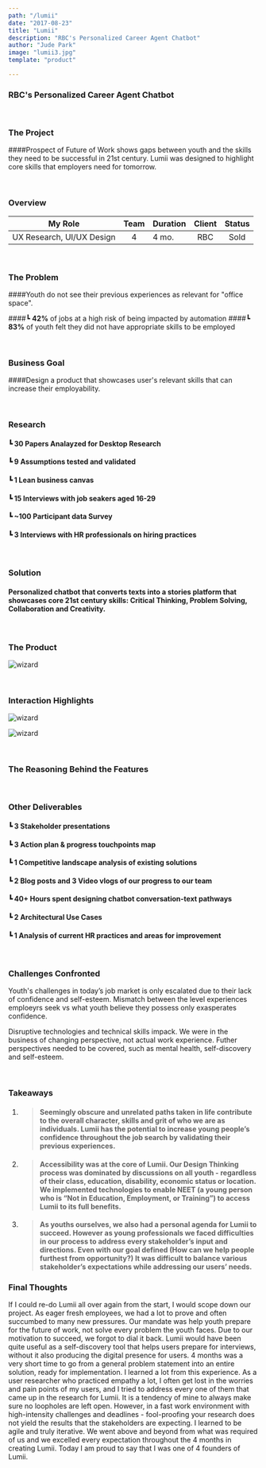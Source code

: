 ```yaml
---
path: "/lumii"
date: "2017-08-23"
title: "Lumii"
description: "RBC's Personalized Career Agent Chatbot"
author: "Jude Park"
image: "lumii3.jpg"
template: "product"

---
```

### RBC's Personalized Career Agent Chatbot
<!-- end -->

<br/>

### The Project

####Prospect of Future of Work shows gaps between youth and the skills they need to be successful in 21st century. Lumii was designed to highlight core skills that employers need for tomorrow. 

<br/>

### Overview

| My Role       | Team          | Duration      | Client        | Status        |
| ------------- |:-------------:| ------------- |:-------------:|:-------------:|
| UX Research, UI/UX Design     | 4             | 4 mo.      | RBC           | Sold         |

<br/>

### The Problem

####Youth do not see their previous experiences as relevant for "office space".

####┗ **42%** of jobs at a high risk of being impacted by automation
####┗ **83%** of youth felt they did not have appropriate skills to be employed

<br/>

### Business Goal

####Design a product that showcases user's relevant skills that can increase their employability.

<br/>

### Research

#### ┗ **30** Papers Analayzed for Desktop Research 
#### ┗ **9** Assumptions tested and validated
#### ┗ **1** Lean business canvas
#### ┗ **15** Interviews with job seakers aged 16-29
#### ┗ **~100** Participant data Survey
#### ┗ **3** Interviews with HR professionals on hiring practices


<br/>

### Solution

#### Personalized chatbot that converts texts into a stories platform that showcases core 21st century skills: Critical Thinking, Problem Solving, Collaboration and Creativity.

<br/>

### The Product

![wizard](https://66.media.tumblr.com/ef6b809c9d585a19e8e0f06d0bce733e/tumblr_pnz03fi3g41taz7avo1_400.gif "I wanted to be many things growing up")

<br/>

### Interaction Highlights

![wizard](https://66.media.tumblr.com/f63f5b224e4610293baab2889d4c081e/tumblr_po7ttvJj7J1taz7avo1_540.png "I wanted to be many things growing up")

![wizard](https://66.media.tumblr.com/ef3432c853c4e2f55e743f9da3f9b6d9/tumblr_po7ttvJj7J1taz7avo2_540.png "I wanted to be many things growing up")

<br/>

### The Reasoning Behind the Features

<br/>

### Other Deliverables

#### ┗ **3** Stakeholder presentations
#### ┗ **3** Action plan & progress touchpoints map
#### ┗ **1** Competitive landscape analysis of existing solutions
#### ┗ **2** Blog posts and **3** Video vlogs of our progress to our team
#### ┗ **40+** Hours spent designing chatbot conversation-text pathways
#### ┗ **2** Architectural Use Cases
#### ┗ **1** Analysis of current HR practices and areas for improvement

<br/>

### Challenges Confronted

Youth's challenges in today’s job market is only escalated due to their lack of confidence and self-esteem. Mismatch between the level experiences emploeyrs seek vs what youth believe they possess only exasperates confidence. 

Disruptive technologies and technical skills impack. We were in the business of changing perspective, not actual work experience. Futher perspectives needed to be covered, such as mental health, self-discovery and self-esteem.


<br/>

### Takeaways

1. > #### Seemingly obscure and unrelated paths taken in life contribute to the overall character, skills and grit of who we are as individuals. Lumii has the potential to increase young people’s confidence throughout the job search by validating their previous experiences.

2. > #### Accessibility was at the core of Lumii. Our Design Thinking process was dominated by discussions on all youth - regardless of their class, education, disability, economic status or location. We implemented technologies to enable NEET (a young person who is “Not in Education, Employment, or Training”) to access Lumii to its full benefits.

3. >  #### As youths ourselves, we also had a personal agenda for Lumii to succeed. However as young professionals we faced difficulties in our process to address every stakeholder’s input and directions. Even with our goal defined (How can we help people furthest from opportunity?) It was difficult to balance various stakeholder’s expectations while addressing our users’ needs.

### Final Thoughts
If I could re-do Lumii all over again from the start, I would scope down our project. As eager fresh employees, we had a lot to prove and often succumbed to many new pressures. Our mandate was help youth prepare for the future of work, not solve every problem the youth faces. Due to our motivation to succeed, we forgot to dial it back. Lumii would have been quite useful as a self-discovery tool that helps users prepare for interviews, without it also producing the digital presence for users. 4 months was a very short time to go from a general problem statement into an entire solution, ready for implementation. I learned a lot from this experience. As a user researcher who practiced empathy a lot, I often get lost in the worries and pain points of my users, and I tried to address every one of them that came up in the research for Lumii. It is a tendency of mine to always make sure no loopholes are left open. However, in a fast work environment with high-intensity challenges and deadlines - fool-proofing your research does not yield the results that the stakeholders are expecting. I learned to be agile and truly iterative. We went above and beyond from what was required of us and we excelled every expectation throughout the 4 months in creating Lumii. Today I am proud to say that I was one of 4 founders of Lumii.
<br/>